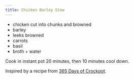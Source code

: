 ```yaml
---
title: Chicken Barley Stew
---
```

* chicken cut into chunks and browned
* barley
* leeks browned
* carrots
* basil
* broth + water

Cook in instant pot 20 minutes, then 10 minutes cool down.

Inspired by a recipe from
[365 Days of Crockpot](https://www.365daysofcrockpot.com/instant-pot-chicken-barley-soup/).
